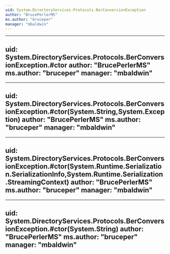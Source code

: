 ```yaml
---
uid: System.DirectoryServices.Protocols.BerConversionException
author: "BrucePerlerMS"
ms.author: "bruceper"
manager: "mbaldwin"
---
```


---
uid: System.DirectoryServices.Protocols.BerConversionException.#ctor
author: "BrucePerlerMS"
ms.author: "bruceper"
manager: "mbaldwin"
---

---
uid: System.DirectoryServices.Protocols.BerConversionException.#ctor(System.String,System.Exception)
author: "BrucePerlerMS"
ms.author: "bruceper"
manager: "mbaldwin"
---

---
uid: System.DirectoryServices.Protocols.BerConversionException.#ctor(System.Runtime.Serialization.SerializationInfo,System.Runtime.Serialization.StreamingContext)
author: "BrucePerlerMS"
ms.author: "bruceper"
manager: "mbaldwin"
---

---
uid: System.DirectoryServices.Protocols.BerConversionException.#ctor(System.String)
author: "BrucePerlerMS"
ms.author: "bruceper"
manager: "mbaldwin"
---
